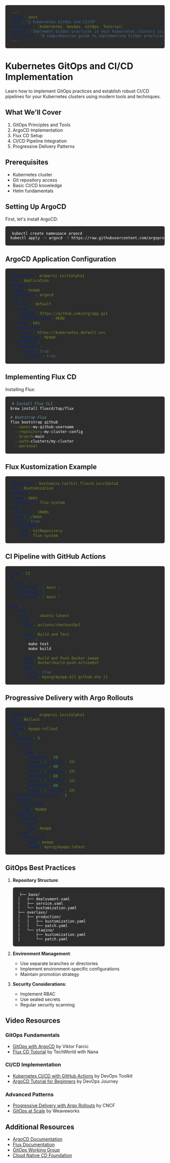 ```yaml
---
layout: post
title: "🚀 Kubernetes GitOps and CI/CD"
categories: [Kubernetes, DevOps, GitOps, Tutorial]
excerpt: "Implement GitOps practices in your Kubernetes clusters using ArgoCD and Flux. Learn how to automate deployments, manage configurations, and implement continuous delivery patterns."
description: "A comprehensive guide to implementing GitOps practices in Kubernetes using ArgoCD and Flux CD. Learn about continuous delivery patterns, infrastructure as code, and automated deployment strategies. Perfect for teams looking to streamline their Kubernetes deployment workflows."
---
```


<style>
pre, code {
    background-color: #2d2d2d !important;
    color: #ffffff !important;
}
pre {
    padding: 15px !important;
    border-radius: 5px !important;
    border: 1px solid #444 !important;
}
code {
    padding: 2px 5px !important;
    border-radius: 3px !important;
}
</style>

# Kubernetes GitOps and CI/CD Implementation

Learn how to implement GitOps practices and establish robust CI/CD pipelines for your Kubernetes clusters using modern tools and techniques.

## What We'll Cover

1. GitOps Principles and Tools
2. ArgoCD Implementation
3. Flux CD Setup
4. CI/CD Pipeline Integration
5. Progressive Delivery Patterns

## Prerequisites

- Kubernetes cluster
- Git repository access
- Basic CI/CD knowledge
- Helm fundamentals

## Setting Up ArgoCD

First, let's install ArgoCD:

```bash
kubectl create namespace argocd
kubectl apply -n argocd -f https://raw.githubusercontent.com/argoproj/argo-cd/stable/manifests/install.yaml
```

## ArgoCD Application Configuration

```yaml
apiVersion: argoproj.io/v1alpha1
kind: Application
metadata:
  name: myapp
  namespace: argocd
spec:
  project: default
  source:
    repoURL: https://github.com/org/app.git
    targetRevision: HEAD
    path: k8s
  destination:
    server: https://kubernetes.default.svc
    namespace: myapp
  syncPolicy:
    automated:
      prune: true
      selfHeal: true
```

## Implementing Flux CD

Installing Flux:

```bash
# Install Flux CLI
brew install fluxcd/tap/flux

# Bootstrap Flux
flux bootstrap github \
  --owner=my-github-username \
  --repository=my-cluster-config \
  --branch=main \
  --path=clusters/my-cluster \
  --personal
```

## Flux Kustomization Example

```yaml
apiVersion: kustomize.toolkit.fluxcd.io/v1beta2
kind: Kustomization
metadata:
  name: apps
  namespace: flux-system
spec:
  interval: 10m0s
  path: ./apps
  prune: true
  sourceRef:
    kind: GitRepository
    name: flux-system
```

## CI Pipeline with GitHub Actions

```yaml
name: CI
on:
  push:
    branches: [ main ]
  pull_request:
    branches: [ main ]

jobs:
  build:
    runs-on: ubuntu-latest
    steps:
    - uses: actions/checkout@v2
    
    - name: Build and Test
      run: |
        make test
        make build
        
    - name: Build and Push Docker image
      uses: docker/build-push-action@v2
      with:
        push: true
        tags: myorg/myapp:${{ github.sha }}
```

## Progressive Delivery with Argo Rollouts

```yaml
apiVersion: argoproj.io/v1alpha1
kind: Rollout
metadata:
  name: myapp-rollout
spec:
  replicas: 5
  strategy:
    canary:
      steps:
      - setWeight: 20
      - pause: {duration: 1h}
      - setWeight: 40
      - pause: {duration: 1h}
      - setWeight: 60
      - pause: {duration: 1h}
      - setWeight: 80
      - pause: {duration: 1h}
  revisionHistoryLimit: 2
  selector:
    matchLabels:
      app: myapp
  template:
    metadata:
      labels:
        app: myapp
    spec:
      containers:
      - name: myapp
        image: myorg/myapp:latest
```

## GitOps Best Practices

1. **Repository Structure**:
   ```
   ├── base/
   │   ├── deployment.yaml
   │   ├── service.yaml
   │   └── kustomization.yaml
   ├── overlays/
   │   ├── production/
   │   │   ├── kustomization.yaml
   │   │   └── patch.yaml
   │   └── staging/
   │       ├── kustomization.yaml
   │       └── patch.yaml
   ```

2. **Environment Management**:
   - Use separate branches or directories
   - Implement environment-specific configurations
   - Maintain promotion strategy

3. **Security Considerations**:
   - Implement RBAC
   - Use sealed secrets
   - Regular security scanning

## Video Resources

### GitOps Fundamentals
- [GitOps with ArgoCD](https://www.youtube.com/watch?v=MeU5_k9ssrs) by Viktor Farcic
- [Flux CD Tutorial](https://www.youtube.com/watch?v=R6OeIgb7lUI) by TechWorld with Nana

### CI/CD Implementation
- [Kubernetes CI/CD with GitHub Actions](https://www.youtube.com/watch?v=eB0nUzAI7M8) by DevOps Toolkit
- [ArgoCD Tutorial for Beginners](https://www.youtube.com/watch?v=MeU5_k9ssrs) by DevOps Journey

### Advanced Patterns
- [Progressive Delivery with Argo Rollouts](https://www.youtube.com/watch?v=hIL0E2gLkf8) by CNCF
- [GitOps at Scale](https://www.youtube.com/watch?v=y77HlN2Fa1w) by Weaveworks

## Additional Resources

- [ArgoCD Documentation](https://argo-cd.readthedocs.io/)
- [Flux Documentation](https://fluxcd.io/docs/)
- [GitOps Working Group](https://github.com/gitops-working-group/gitops-working-group)
- [Cloud Native CD Foundation](https://cd.foundation/)
